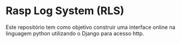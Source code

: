 # Rasp Log System (RLS)

Este repositório tem como objetivo construir uma interface online na linguagem python utilizando o Django para acesso http.

